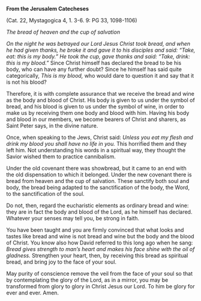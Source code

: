 

**From the Jerusalem Catecheses**

(Cat. 22, Mystagogica 4, 1. 3-6. 9: PG 33, 1098-1106)

_The bread of heaven and the cup of salvation_

_On the night he was betrayed our Lord Jesus Christ took bread, and when he had given thanks, he broke it and gave it to his disciples and said: “Take, eat: this is my body.” He took the cup, gave thanks and said: “Take, drink: this is my blood.”_ Since Christ himself has declared the bread to be his body, who can have any further doubt? Since he himself has said quite categorically, _This is my blood,_ who would dare to question it and say that it is not his blood?

Therefore, it is with complete assurance that we receive the bread and wine as the body and blood of Christ. His body is given to us under the symbol of bread, and his blood is given to us under the symbol of wine, in order to make us by receiving them one body and blood with him. Having his body and blood in our members, we become bearers of Christ and sharers, as Saint Peter says, in the divine nature.

Once, when speaking to the Jews, Christ said: _Unless you eat my flesh and drink my blood you shall have no life in you._ This horrified them and they left him. Not understanding his words in a spiritual way, they thought the Savior wished them to practice cannibalism.

Under the old covenant there was showbread, but it came to an end with the old dispensation to which it belonged. Under the new covenant there is bread from heaven and the cup of salvation. These sanctify both soul and body, the bread being adapted to the sanctification of the body, the Word, to the sanctification of the soul.

Do not, then, regard the eucharistic elements as ordinary bread and wine: they are in fact the body and blood of the Lord, as he himself has declared. Whatever your senses may tell you, be strong in faith.

You have been taught and you are firmly convinced that what looks and tastes like bread and wine is not bread and wine but the body and the blood of Christ. You know also how David referred to this long ago when he sang: _Bread gives strength to man’s heart and makes his face shine with the oil of gladness._ Strengthen your heart, then, by receiving this bread as spiritual bread, and bring joy to the face of your soul.

May purity of conscience remove the veil from the face of your soul so that by contemplating the glory of the Lord, as in a mirror, you may be transformed from glory to glory in Christ Jesus our Lord. To him be glory for ever and ever. Amen.

